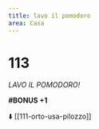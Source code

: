 ```yaml
---
title: lavo il pomodoro
area: Casa
---
```

# 113
_LAVO IL POMODORO!_

**#BONUS +1**

⬇️ [[111-orto-usa-pilozzo]]
